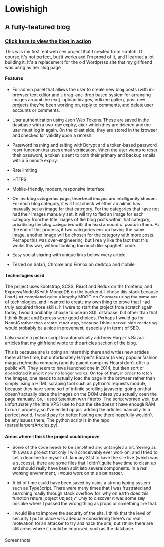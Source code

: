 # Lowishigh

## A fully-featured blog

### [Click here to view the blog in action](https://lowishigh.com)


This was my first real web dev project that I created from scratch. Of course, it's not perfect, but it works and I'm proud of it, and I learned a lot building it. It's a replacement for the old Wordpress site that my girlfriend was using as her blog page.

#### Features

* Full admin panel that allows the user to create new blog posts (with in-browser text editor and a drag-and-drop based system for arranging images around the text), upload images, edit the gallery, post new projects they've been working on, reply to comments, and delete user accounts or comments.

* User authentication using Json Web Tokens. These are saved in the database with a two-day expiry, after which they are deleted and the user must log in again. On the client side, they are stored in the browser and checked for validity upon a refresh.

* Password hashing and salting with Bcrypt and a token-based password reset function that uses email verification. When the user wants to reset their password, a token is sent to both their primary and backup emails with a 5 minute expiry.

* Rate limiting

* HTTPS

* Mobile-friendly, modern, responsive interface

* On the blog categories page, thumbnail images are intelligently chosen. For each blog category, it will first check whether an admin has manually set an image for that category. For the categories that have not had their images manually set, it will try to find an image for each category from the title images of the blog posts within that category, prioritising the blog categories with the least amount of posts in them. At the end of this process, if two categories end up having the same image, another image will be chosen for the category with more posts. Perhaps this was over-engineering, but I really like the fact that this works this way, without looking too much like spaghetti code.

* Easy social sharing with unique links below every article

* Tested on Safari, Chrome and Firefox on desktop and mobile

#### Technologies used

The project uses Bootstrap, SCSS, React and Redux on the frontend, and Express/NodeJS with MongoDB on the backend. I chose this stack because I had just completed quite a lengthy MOOC on Coursera using the same set of technologies, and I wanted to create my own thing to prove that I had truly acquired those skills. If I were to start the project from scratch again today, I would probably choose to use an SQL database, but other than that I think React and Express were good choices. Perhaps I would go for NextJS rather than create-react-app, because I think server-side rendering would probably be a nice improvement, especially in terms of SEO. 

I also wrote a python script to automatically add new Harper's Bazaar articles that my girlfriend wrote to the articles section of the blog.

This is because she is doing an internship there and wrties new articles there all the time, but unfortunately Harper's Bazaar (a very popular fashion magazine/media company) and its parent company Hearst don't offer a public API. They seem to have launched one in 2014, but then sort of abandoned it and it now no longer works. On top of that, in order to fetch the images, one needs to actually load the page in the browser rather than simply using a HTML scraping tool such as python's requests module, because they have some sort of infinite scrolling javascript going on that doesn't actually place the images on the DOM unless you actually open the page manually. So, I used Selenium with Firefox. The script worked well, but unfortunately the little VPS I use to host the site doesn't have enough RAM to run it properly, so I've ended up just adding the articles manually. In a perfect world, I would pay for better hosting and there hopefully wouldn't be any issues there. The python script is in the repo (parseHarpersArticles.py).

#### Areas where I think the project could improve

* Some of the code needs to be simplified and untangled a bit. Seeing as this was a project that only I will conceivably ever work on, and I tried to set a deadline for myself of January 31st to have the site live (which was a success), there are some files that I didn't quite have time to clean up and should really have been split into several components. In a real working environment, I would work on this a bit harder.

* A lot of time could have been saved by using a strong typing system such as TypeScript. There were many times that I was frustrated and searching madly through stack overflow for 'why on earth does this function return [object Object]?' Only to discover it was some silly mistake where I passed the wrong thing as props or something like that.

* I would like to improve the security of the site. I think that the level of security I put in place was adequate considering there's no real motivation for an attacker to try and hack the site, but I think there are still areas where it could be improved, such as the database.

####

Screenshots


